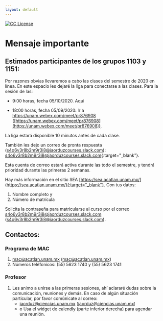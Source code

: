 ```yaml
---
layout: default
---
```

<!-- badges -->
<!-- badges -->
[license-badge]: https://img.shields.io/badge/Licencia-CC-orange
[license]: https://creativecommons.org/licenses/by-nc-sa/3.0/deed.es
[![CC License][license-badge]][license]

# Mensaje importante

## Estimados participantes de los grupos 1103 y 1151:

Por razones obvias llevaremos a cabo las clases del semestre de 2020 
en línea. 
En este espacio les dejaré la liga para conectarse a las 
clases. Para la sesión de las: 

- 9:00 horas, fecha 05/10/2020. Aqui

- 18:00 horas, fecha 05/09/2020. 
Ir a https://unam.webex.com/meet/pr876908 ([https://unam.webex.com/meet/pr876908](https://unam.webex.com/meet/pr876908)).



<!--
- 9:00 horas, fecha 25/09/2020. Ir a 
https://unam.webex.com/meet/pr876908 ([https://unam.webex.com/meet/pr876908](https://unam.webex.com/meet/pr876908)) 

- 18:00 horas, fecha 23/09/2020. Ir a 
https://unam.webex.com/meet/pr876908 ([https://unam.webex.com/meet/pr876908](https://unam.webex.com/meet/pr876908)) 
-->

La liga estará disponible 10 minutos antes de cada clase.


También les dejo un correo de pronta respuesta (s4o6v3r8b2m9r3i8@jaorduzcourses.slack.com):
[s4o6v3r8b2m9r3i8@jaorduzcourses.slack.com](s4o6v3r8b2m9r3i8@jaorduzcourses.slack.com){:target="_blank"}.

Esta cuenta de correo estará activa durante las todo el semestre, 
y tendrá prioridad durante las primeras 2 semanas.



Hay más información en el sitio SEA [https://sea.acatlan.unam.mx/](https://sea.acatlan.unam.mx/){:target="_blank"}. Con tus datos: 
1. Nombre completo y 
2. Número de matrícula

Solicita la contraseña para matricularse al curso 
por el correo [s4o6v3r8b2m9r3i8@jaorduzcourses.slack.com](s4o6v3r8b2m9r3i8@jaorduzcourses.slack.com) (s4o6v3r8b2m9r3i8@jaorduzcourses.slack.com).

## Contactos:
### Programa de MAC
1. mac@acatlan.unam.mx ([mac@acatlan.unam.mx](mac@acatlan.unam.mx))
1. Números teléfonicos: (55) 5623 1740 y (55) 5623 1741

### Profesor
1. Les animo a unirse a las primeras sesiones, ahí aclararé dudas sobre la comunicación, reuniones y demás. En caso de algún situación particular, por favor comúnicate al correo:
	- jaorduz@ciencias.unam.mx ([jaorduz@ciencias.unam.mx](jaorduz@ciencias.unam.mx))
	- o Usa el widget de calendly (parte inferior derecha) para agendar una reunión.

